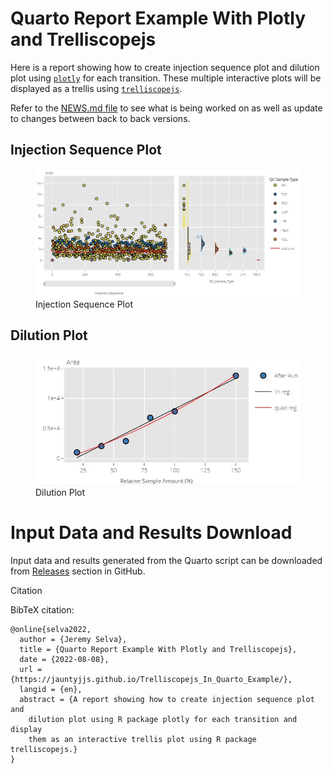 # Quarto Report Example With Plotly and Trelliscopejs

Here is a report showing how to create injection sequence plot and
dilution plot using [`plotly`](https://plotly.com/r/) for each
transition. These multiple interactive plots will be displayed as a
trellis using [`trelliscopejs`](https://hafen.github.io/trelliscopejs/).

Refer to the [NEWS.md
file](https://github.com/JauntyJJS/Trelliscopejs_In_Quarto_Example/blob/main/NEWS.md)
to see what is being worked on as well as update to changes between back
to back versions.

## Injection Sequence Plot

<figure>
<img src="images/Injection_Sequence.JPG"
data-fig-alt="An injection sequence plot."
alt="Injection Sequence Plot" />
<figcaption aria-hidden="true">Injection Sequence Plot</figcaption>
</figure>

## Dilution Plot

<figure>
<img src="images/Dilution_Plot.JPG" data-fig-alt="A dilution plot."
alt="Dilution Plot" />
<figcaption aria-hidden="true">Dilution Plot</figcaption>
</figure>

# Input Data and Results Download

Input data and results generated from the Quarto script can be
downloaded from
[Releases](https://github.com/JauntyJJS/Trelliscopejs_In_Quarto_Example/releases)
section in GitHub.

Citation

BibTeX citation:

    @online{selva2022,
      author = {Jeremy Selva},
      title = {Quarto Report Example With Plotly and Trelliscopejs},
      date = {2022-08-08},
      url = {https://jauntyjjs.github.io/Trelliscopejs_In_Quarto_Example/},
      langid = {en},
      abstract = {A report showing how to create injection sequence plot and
        dilution plot using R package plotly for each transition and display
        them as an interactive trellis plot using R package trelliscopejs.}
    }
